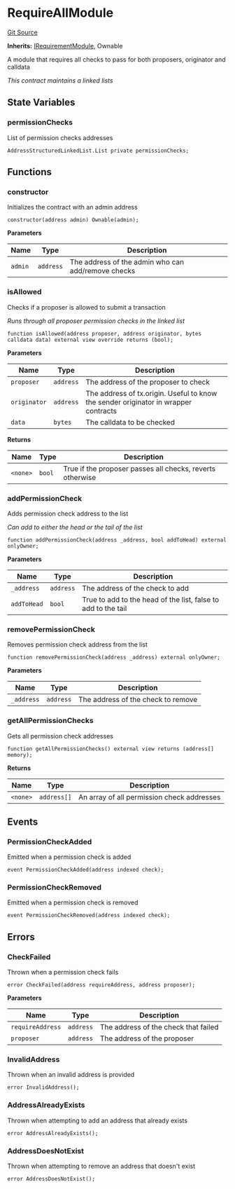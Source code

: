 # RequireAllModule
[Git Source](https://github.com/SyndicateProtocol/metabased-rollup/blob/df30b030435a593e97b9e072bc9adc687b8fa1c4/src/requirement-modules/RequireAllModule.sol)

**Inherits:**
[IRequirementModule](/src/interfaces/IRequirementModule.sol/interface.IRequirementModule.md), Ownable

A module that requires all checks to pass for both proposers, originator and calldata

*This contract maintains a linked lists*


## State Variables
### permissionChecks
List of permission checks addresses


```solidity
AddressStructuredLinkedList.List private permissionChecks;
```


## Functions
### constructor

Initializes the contract with an admin address


```solidity
constructor(address admin) Ownable(admin);
```
**Parameters**

|Name|Type|Description|
|----|----|-----------|
|`admin`|`address`|The address of the admin who can add/remove checks|


### isAllowed

Checks if a proposer is allowed to submit a transaction

*Runs through all proposer permission checks in the linked list*


```solidity
function isAllowed(address proposer, address originator, bytes calldata data) external view override returns (bool);
```
**Parameters**

|Name|Type|Description|
|----|----|-----------|
|`proposer`|`address`|The address of the proposer to check|
|`originator`|`address`|The address of tx.origin. Useful to know the sender originator in wrapper contracts|
|`data`|`bytes`|The calldata to be checked|

**Returns**

|Name|Type|Description|
|----|----|-----------|
|`<none>`|`bool`|True if the proposer passes all checks, reverts otherwise|


### addPermissionCheck

Adds permission check address to the list

*Can add to either the head or the tail of the list*


```solidity
function addPermissionCheck(address _address, bool addToHead) external onlyOwner;
```
**Parameters**

|Name|Type|Description|
|----|----|-----------|
|`_address`|`address`|The address of the check to add|
|`addToHead`|`bool`|True to add to the head of the list, false to add to the tail|


### removePermissionCheck

Removes permission check address from the list


```solidity
function removePermissionCheck(address _address) external onlyOwner;
```
**Parameters**

|Name|Type|Description|
|----|----|-----------|
|`_address`|`address`|The address of the check to remove|


### getAllPermissionChecks

Gets all permission check addresses


```solidity
function getAllPermissionChecks() external view returns (address[] memory);
```
**Returns**

|Name|Type|Description|
|----|----|-----------|
|`<none>`|`address[]`|An array of all permission check addresses|


## Events
### PermissionCheckAdded
Emitted when a permission check is added


```solidity
event PermissionCheckAdded(address indexed check);
```

### PermissionCheckRemoved
Emitted when a permission check is removed


```solidity
event PermissionCheckRemoved(address indexed check);
```

## Errors
### CheckFailed
Thrown when a permission check fails


```solidity
error CheckFailed(address requireAddress, address proposer);
```

**Parameters**

|Name|Type|Description|
|----|----|-----------|
|`requireAddress`|`address`|The address of the check that failed|
|`proposer`|`address`|The address of the proposer|

### InvalidAddress
Thrown when an invalid address is provided


```solidity
error InvalidAddress();
```

### AddressAlreadyExists
Thrown when attempting to add an address that already exists


```solidity
error AddressAlreadyExists();
```

### AddressDoesNotExist
Thrown when attempting to remove an address that doesn't exist


```solidity
error AddressDoesNotExist();
```

